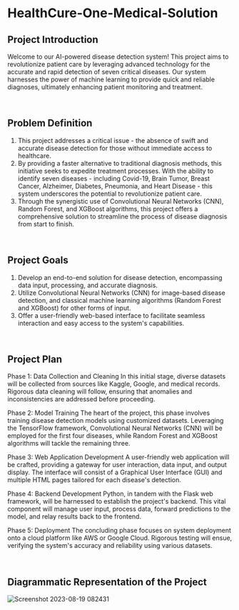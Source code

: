 # HealthCure-One-Medical-Solution

## Project Introduction

Welcome to our AI-powered disease detection system! This project aims to revolutionize patient care by leveraging advanced technology for the accurate and rapid detection of seven critical diseases. Our system harnesses the power of machine learning to provide quick and reliable diagnoses, ultimately enhancing patient monitoring and treatment.

<br>

## Problem Definition

1. This project addresses a critical issue - the absence of swift and accurate disease detection for those without immediate access to healthcare.
2. By providing a faster alternative to traditional diagnosis methods, this initiative seeks to expedite treatment processes. With the ability to identify seven diseases - including Covid-19, Brain Tumor, Breast Cancer, Alzheimer, Diabetes, Pneumonia, and Heart Disease - this system underscores the potential to revolutionize patient care.
3. Through the synergistic use of Convolutional Neural Networks (CNN), Random Forest, and XGBoost algorithms, this project offers a comprehensive solution to streamline the process of disease diagnosis from start to finish.

<br>

## Project Goals
1) Develop an end-to-end solution for disease detection, encompassing data input, processing, and accurate diagnosis.
2) Utilize Convolutional Neural Networks (CNN) for image-based disease detection, and classical machine learning algorithms (Random Forest and XGBoost) for other forms of input.
3) Offer a user-friendly web-based interface to facilitate seamless interaction and easy access to the system's capabilities.

<br>

## Project Plan

Phase 1: Data Collection and Cleaning
In this initial stage, diverse datasets will be collected from sources like Kaggle, Google, and medical records. Rigorous data cleaning will follow, ensuring that anomalies and inconsistencies are addressed before proceeding.

Phase 2: Model Training
The heart of the project, this phase involves training disease detection models using customized datasets. Leveraging the TensorFlow framework, Convolutional Neural Networks (CNN) will be employed for the first four diseases, while Random Forest and XGBoost algorithms will tackle the remaining three.

Phase 3: Web Application Development
A user-friendly web application will be crafted, providing a gateway for user interaction, data input, and output display. The interface will consist of a Graphical User Interface (GUI) and multiple HTML pages tailored for each disease's detection.

Phase 4: Backend Development
Python, in tandem with the Flask web framework, will be harnessed to establish the project's backend. This vital component will manage user input, process data, forward predictions to the model, and relay results back to the frontend.

Phase 5: Deployment
The concluding phase focuses on system deployment onto a cloud platform like AWS or Google Cloud. Rigorous testing will ensue, verifying the system's accuracy and reliability using various datasets.

<br>

## Diagrammatic Representation of the Project
![Screenshot 2023-08-19 082431](https://github.com/rituraj009/HealthCure-One-Medical-Solution/assets/102078863/4904ea42-ea5a-4f2c-bad4-8f6d3ea7d60f)




